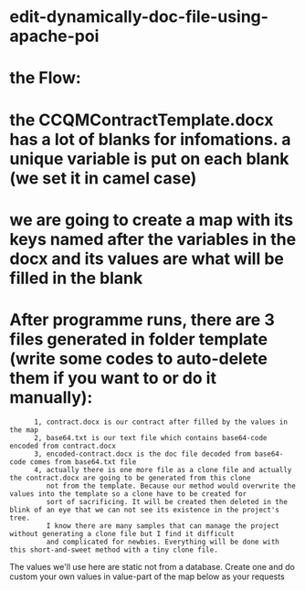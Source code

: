 # edit-dynamically-doc-file-using-apache-poi

# the Flow:
#  the CCQMContractTemplate.docx has a lot of blanks for infomations. a unique variable is put on each blank (we set it in camel case)
#  we are going to create a map with its keys named after the variables in the docx and its values are what will be filled in the blank
#  After programme runs, there are 3 files generated in folder template (write some codes to auto-delete them if you want to or do it manually):
          1, contract.docx is our contract after filled by the values in the map
          2, base64.txt is our text file which contains base64-code encoded from contract.docx
          3, encoded-contract.docx is the doc file decoded from base64-code comes from base64.txt file
          4, actually there is one more file as a clone file and actually the contract.docx are going to be generated from this clone
             not from the template. Because our method would overwrite the values into the template so a clone have to be created for
             sort of sacrificing. It will be created then deleted in the blink of an eye that we can not see its existence in the project's tree.
             I know there are many samples that can manage the project without generating a clone file but I find it difficult
             and complicated for newbies. Everything will be done with this short-and-sweet method with a tiny clone file.

  The values we'll use here are static not from a database. Create one and do custom your own values in value-part of the map below as your requests
 
